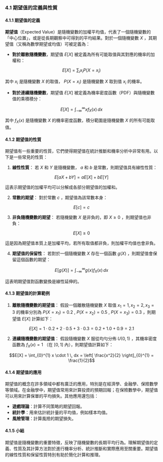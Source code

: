 ### 4.1 期望值的定義與性質

#### 4.1.1 期望值的定義

**期望值**（Expected Value）是隨機變數的加權平均值，代表了一個隨機變數的「中心位置」，或是從長期觀察中可得到的平均結果。對於一個隨機變數  $`X`$ ，其期望值（又稱為數學期望或均值）可被定義為：

- **對於離散隨機變數**，期望值  $`E[X]`$  被定義為所有可能取值與其對應的機率的加權和：
  
```math
E[X] = \sum_{i} x_i P(X = x_i)
```

  其中  $`x_i`$  是隨機變數  $`X`$  的取值， $`P(X = x_i)`$  是隨機變數  $`X`$  取到值  $`x_i`$  的機率。

- **對於連續隨機變數**，期望值  $`E[X]`$  被定義為機率密度函數（PDF）與隨機變數值的乘積積分：
  
```math
E[X] = \int_{-\infty}^{\infty} x f_X(x) \, dx
```

  其中  $`f_X(x)`$  是隨機變數  $`X`$  的機率密度函數，積分範圍是隨機變數  $`X`$  的所有可能取值。

#### 4.1.2 期望值的性質

期望值有一些重要的性質，它們使得期望值在統計推斷和機率分析中非常有用。以下是一些常見的性質：

1. **線性性質**：
   若  $`X`$  和  $`Y`$  是隨機變數， $`a`$  和  $`b`$  是常數，則期望值具有線性性質：
   
```math
E[aX + bY] = aE[X] + bE[Y]
```

   這表示期望值的加權平均可以分解成各部分期望值的加權和。

2. **常數的期望**：
   對於常數  $`c`$ ，期望值為該常數本身：
   
```math
E[c] = c
```


3. **非負隨機變數的期望**：
   若隨機變數  $`X`$  是非負的，即  $`X \geq 0`$ ，則期望值也非負：
   
```math
E[X] \geq 0
```

   這是因為期望值本質上是加權平均，若所有取值都非負，則加權平均值也會非負。

4. **期望值的保留性**：
   若對於一個隨機變數  $`X`$  存在一個函數  $`g(X)`$ ，則期望值會保留這個函數的期望：
   
```math
E[g(X)] = \int_{-\infty}^{\infty} g(x) f_X(x) \, dx
```

   這表明期望值對函數變換是線性延伸的。

#### 4.1.3 期望值的計算範例

1. **離散隨機變數的期望值**：
   假設一個離散隨機變數  $`X`$  取值  $`x_1 = 1, x_2 = 2, x_3 = 3`$  的機率分別為  $`P(X = x_1) = 0.2`$ ,  $`P(X = x_2) = 0.5`$ ,  $`P(X = x_3) = 0.3`$ ，則期望值  $`E[X]`$  計算如下：
   
```math
E[X] = 1 \cdot 0.2 + 2 \cdot 0.5 + 3 \cdot 0.3 = 0.2 + 1.0 + 0.9 = 2.1
```


2. **連續隨機變數的期望值**：
   假設隨機變數  $`X`$  服從均勻分佈  $`U(0, 1)`$ ，其機率密度函數為  $`f_X(x) = 1`$ （在  $`[0, 1]`$  內），則期望值計算如下：
   
```math
E[X] = \int_{0}^{1} x \cdot 1 \, dx = \left[ \frac{x^2}{2} \right]_{0}^{1} = \frac{1}{2}
```


#### 4.1.4 期望值的應用

期望值的概念在許多領域中都有廣泛的應用，特別是在經濟學、金融學、保險數學等領域。在金融學中，期望值常用來計算投資的預期回報；在保險數學中，期望值可以用來計算保單的平均損失。其他應用還包括：
- **遊戲理論**：計算不同策略的期望回報。
- **統計學**：用來估計統計量的平均值，例如樣本均值。
- **風險管理**：計算風險的期望損失。

#### 4.1.5 小結

期望值是隨機變數的重要特徵，反映了隨機變數的長期平均行為。理解期望值的定義、性質及其計算方法對於進行機率分析、統計推斷和實際應用至關重要。期望值的線性性質和保留性質特別有助於簡化計算和推理。